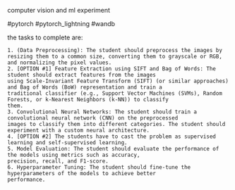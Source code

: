 computer vision and ml experiment

#pytorch #pytorch_lightning #wandb

the tasks to complete are:

    1. (Data Preprocessing): The student should preprocess the images by resizing them to a common size, converting them to grayscale or RGB, and normalizing the pixel values.
    2. [OPTION #1] Feature Extraction using SIFT and Bag of Words: The student should extract features from the images
    using Scale-Invariant Feature Transform (SIFT) (or similar approaches) and Bag of Words (BoW) representation and train a
    traditional classifier (e.g., Support Vector Machines (SVMs), Random Forests, or k-Nearest Neighbors (k-NN)) to classify
    them.
    3. Convolutional Neural Networks: The student should train a convolutional neural network (CNN) on the preprocessed
    images to classify them into different categories. The student should experiment with a custom neural architecture.
    4. [OPTION #2] The students have to cast the problem as supervised learning and self-supervised learning.
    5. Model Evaluation: The student should evaluate the performance of the models using metrics such as accuracy,
    precision, recall, and F1-score.
    6. Hyperparameter Tuning: The student should fine-tune the hyperparameters of the models to achieve better
    performance.